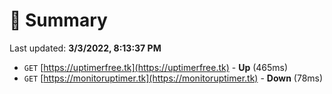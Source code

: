 # 📖 Summary
Last updated: **3/3/2022, 8:13:37 PM**

- `GET` [https://uptimerfree.tk](https://uptimerfree.tk) - **Up** (465ms)
- `GET` [https://monitoruptimer.tk](https://monitoruptimer.tk) - **Down** (78ms)
